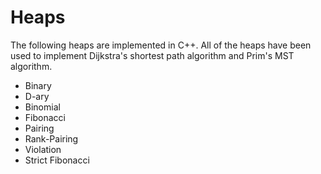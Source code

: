 # Heaps

The following heaps are implemented in C++. All of the heaps have been used to implement Dijkstra's shortest path algorithm and Prim's MST algorithm.
- Binary 
- D-ary
- Binomial
- Fibonacci 
- Pairing 
- Rank-Pairing 
- Violation
- Strict Fibonacci
